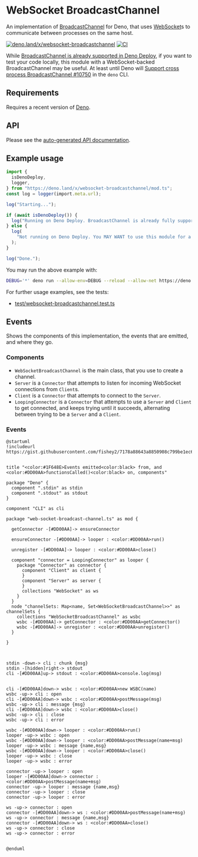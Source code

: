 # WebSocket BroadcastChannel

An implementation of
[BroadcastChannel](https://developer.mozilla.org/docs/Web/API/BroadcastChannel)
for Deno, that uses
[WebSocket](https://developer.mozilla.org/docs/Web/API/WebSocket)s to
communicate between processes on the same host.

[![deno.land/x/websocket-broadcastchannel](https://shield.deno.dev/x/websocket-broadcastchannel)](https://deno.land/x/websocket-broadcastchannel)
[![CI](https://github.com/hugojosefson/deno-websocket-broadcastchannel/actions/workflows/ci.yaml/badge.svg)](https://github.com/hugojosefson/deno-websocket-broadcastchannel/actions/workflows/ci.yaml)

While
[BroadcastChannel is already supported in Deno Deploy](https://deno.com/deploy/docs/runtime-broadcast-channel),
if you want to test your code locally, this module with a WebSocket-backed
BroadcastChannel may be useful. At least until Deno will
[Support cross process BroadcastChannel #10750](https://github.com/denoland/deno/issues/10750)
in the `deno` CLI.

## Requirements

Requires a recent version of [Deno](https://deno.land/).

## API

Please see the
[auto-generated API documentation](https://deno.land/x/websocket-broadcastchannel?doc).

## Example usage

```typescript
import {
  isDenoDeploy,
  logger,
} from "https://deno.land/x/websocket-broadcastchannel/mod.ts";
const log = logger(import.meta.url);

log("Starting...");

if (await isDenoDeploy()) {
  log("Running on Deno Deploy. BroadcastChannel is already fully supported.");
} else {
  log(
    "Not running on Deno Deploy. You MAY WANT to use this module for a host-wide BroadcastChannel via a WebSocket!",
  );
}

log("Done.");
```

You may run the above example with:

```sh
DEBUG='*' deno run --allow-env=DEBUG --reload --allow-net https://deno.land/x/websocket-broadcastchannel/readme/example-usage.ts
```

For further usage examples, see the tests:

- [test/websocket-broadcastchannel.test.ts](test/websocket-broadcastchannel.test.ts)

## Events

Shows the components of this implementation, the events that are emitted, and
where they go.

### Components

- `WebSocketBroadcastChannel` is the main class, that you use to create a
  channel.
- `Server` is a `Connector` that attempts to listen for incoming WebSocket
  connections from `Client`s.
- `Client` is a `Connector` that attempts to connect to the `Server`.
- `LoopingConnector` is a `Connector` that attempts to use a `Server` and
  `Client` to get connected, and keeps trying until it succeeds, alternating
  between trying to be a `Server` and a `Client`.

### Events

```plantuml
@startuml
!includeurl https://gist.githubusercontent.com/fishey2/7178a88643a8850908c799be1ec68fd6/raw/4335aef48010a7597f14724597d8f391c4ab9c70/example_sequence_stylesheet.iuml


title "<color:#1F648E>Events emitted<color:black> from, and <color:#DD00AA>functionsCalled()<color:black> on, components"

package "Deno" {
  component ".stdin" as stdin
  component ".stdout" as stdout
}

component "CLI" as cli

package "web-socket-broadcast-channel.ts" as mod {

  getConnector -[#DD00AA]-> ensureConnector

  ensureConnector -[#DD00AA]-> looper : <color:#DD00AA>run()

  unregister -[#DD00AA]-> looper : <color:#DD00AA>close()

  component "connector = LoopingConnector" as looper {
    package "Connector" as connector {
      component "Client" as client {
      }
      component "Server" as server {
      }
      collections "WebSocket" as ws
    }
  }
  node "channelSets: Map<name, Set<WebSocketBroadcastChannel>>" as channelSets {
    collections "WebSocketBroadcastChannel" as wsbc
    wsbc -[#DD00AA]-> getConnector : <color:#DD00AA>getConnector()
    wsbc -[#DD00AA]-> unregister : <color:#DD00AA>unregister()
  }

}



stdin -down-> cli : chunk {msg}
stdin -[hidden]right-> stdout
cli -[#DD00AA]up-> stdout : <color:#DD00AA>console.log(msg)


cli -[#DD00AA]down-> wsbc : <color:#DD00AA>new WSBC(name)
wsbc -up-> cli : open
cli -[#DD00AA]down-> wsbc : <color:#DD00AA>postMessage(msg)
wsbc -up-> cli : message {msg}
cli -[#DD00AA]down-> wsbc : <color:#DD00AA>close()
wsbc -up-> cli : close
wsbc -up-> cli : error

wsbc -[#DD00AA]down-> looper : <color:#DD00AA>run()
looper -up-> wsbc : open
wsbc -[#DD00AA]down-> looper : <color:#DD00AA>postMessage(name+msg)
looper -up-> wsbc : message {name,msg}
wsbc -[#DD00AA]down-> looper : <color:#DD00AA>close()
looper -up-> wsbc : close
looper -up-> wsbc : error

connector -up-> looper : open
looper -[#DD00AA]down-> connector : <color:#DD00AA>postMessage(name+msg)
connector -up-> looper : message {name,msg}
connector -up-> looper : close
connector -up-> looper : error

ws -up-> connector : open
connector -[#DD00AA]down-> ws : <color:#DD00AA>postMessage(name+msg)
ws -up-> connector : message {name,msg}
connector -[#DD00AA]down-> ws : <color:#DD00AA>close()
ws -up-> connector : close
ws -up-> connector : error


@enduml
```
